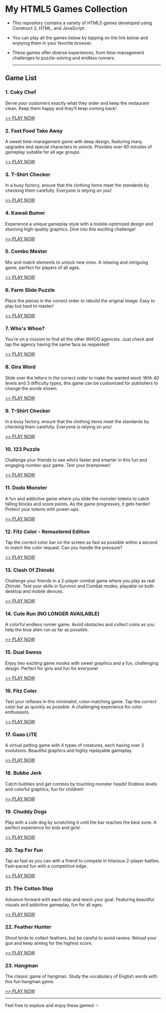 # My HTML5 Games Collection

- This repository contains a variety of HTML5 games developed using Construct 2, HTML, and JavaScript.
- You can play all the games below by tapping on the link below and enjoying them in your favorite browser. 
- These games offer diverse experiences, from time-management challenges to puzzle-solving and endless runners.

  ---

## Game List

### 1. **Coky Chef**
Serve your customers exactly what they order and keep the restaurant clean. Keep them happy and they’ll keep coming back!

[>> PLAY NOW](http://your-link-here.com)

### 2. **Fast Food Take Away**
A sweet time-management game with deep design, featuring many upgrades and special characters to unlock. Provides over 60 minutes of gameplay suitable for all age groups.

[>> PLAY NOW](http://your-link-here.com)

### 3. **T-Shirt Checker**
In a busy factory, ensure that the clothing items meet the standards by checking them carefully. Everyone is relying on you!

[>> PLAY NOW](http://your-link-here.com)

### 4. **Kawaii Bumer**
Experience a unique gameplay style with a mobile-optimized design and stunning high-quality graphics. Dive into this exciting challenge!

[>> PLAY NOW](http://your-link-here.com)

### 5. **Combo Mester**
Mix and match elements to unlock new ones. A relaxing and intriguing game, perfect for players of all ages.

[>> PLAY NOW](http://your-link-here.com)

### 6. **Farm Slide Puzzle**
Place the pieces in the correct order to rebuild the original image. Easy to play but hard to master!

[>> PLAY NOW](http://your-link-here.com)

### 7. **Who's Whoo?**
You're on a mission to find all the other WHOO agencies. Just check and tap the agency having the same face as requested!

[>> PLAY NOW](http://your-link-here.com)

### 8. **Gira Word**
Slide over the letters in the correct order to make the wanted word. With 40 levels and 3 difficulty types, this game can be customized for publishers to change the words shown.

[>> PLAY NOW](http://your-link-here.com)

### 9. **T-Shirt Checker**
In a busy factory, ensure that the clothing items meet the standards by checking them carefully. Everyone is relying on you!

[>> PLAY NOW](http://your-link-here.com)

### 10. **123 Puzzle**
Challenge your friends to see who’s faster and smarter in this fun and engaging number quiz game. Test your brainpower!

[>> PLAY NOW](http://your-link-here.com)

### 11. **Dodo Monster**
A fun and addictive game where you slide the monster totems to catch falling blocks and score points. As the game progresses, it gets harder! Protect your totems with power-ups.

[>> PLAY NOW](http://your-link-here.com)

### 12. **Fitz Color - Remastered Edition**
Tap the correct color bar on the screen as fast as possible within a second to match the color request. Can you handle the pressure?

[>> PLAY NOW](http://your-link-here.com)

### 13. **Clash Of Zhinobi**
Challenge your friends in a 2-player combat game where you play as real Zhinobi. Test your skills in Survivor and Combat modes, playable on both desktop and mobile devices.

[>> PLAY NOW](http://your-link-here.com)

### 14. **Cute Run (NO LONGER AVAILABLE)**
A colorful endless runner game. Avoid obstacles and collect coins as you help the blue alien run as far as possible.

[>> PLAY NOW](http://your-link-here.com)

### 15. **Dual Swess**
Enjoy two exciting game modes with sweet graphics and a fun, challenging design. Perfect for girls and fun for everyone!

[>> PLAY NOW](http://your-link-here.com)

### 16. **Fitz Color**
Test your reflexes in this minimalist, color-matching game. Tap the correct color bar as quickly as possible. A challenging experience for color enthusiasts.

[>> PLAY NOW](http://your-link-here.com)

### 17. **Gaao LITE**
A virtual petting game with 4 types of creatures, each having over 3 evolutions. Beautiful graphics and highly replayable gameplay.

[>> PLAY NOW](http://your-link-here.com)

### 18. **Bubbo Jerk**
Catch bubbles and get combos by touching monster heads! Endless levels and colorful graphics, fun for children!

[>> PLAY NOW](http://your-link-here.com)

### 19. **Chuddy Dogs**
Play with a cute dog by scratching it until the bar reaches the best zone. A perfect experience for kids and girls!

[>> PLAY NOW](http://your-link-here.com)

### 20. **Tap For Fun**
Tap as fast as you can with a friend to compete in hilarious 2-player battles. Fast-paced fun with a competitive edge.

[>> PLAY NOW](http://your-link-here.com)

### 21. **The Cotton Step**
Advance forward with each step and reach your goal. Featuring beautiful visuals and addictive gameplay, fun for all ages.

[>> PLAY NOW](http://your-link-here.com)

### 22. **Feather Hunter**
Shoot birds to collect feathers, but be careful to avoid ravens. Reload your gun and keep aiming for the highest score.

[>> PLAY NOW](http://your-link-here.com)

### 23. **Hangman**
The classic game of hangman. Study the vocabulary of English words with this fun hangman game.

[>> PLAY NOW](http://your-link-here.com)

---

Feel free to explore and enjoy these games! ✨
